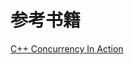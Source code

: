 # 参考书籍
[C++ Concurrency In Action](https://www.bookstack.cn/read/Cpp_Concurrency_In_Action/README.md)
